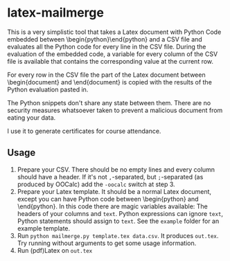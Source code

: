 latex-mailmerge
===============

This is a very simplistic tool that takes a Latex document with Python Code embedded between \begin{python}\end{python} and a CSV file and evaluates all the Python code for every line in the CSV file. During the evaluation of the embedded code, a variable for every column of the CSV file is available that contains the corresponding value at the current row.

For every row in the CSV file the part of the Latex document between \begin{document} and \end{document} is copied with the results of the Python evaluation pasted in.

The Python snippets don't share any state between them. There are no security measures whatsoever taken to prevent a malicious document from eating your data.

I use it to generate certificates for course attendance.

Usage
-----

1. Prepare your CSV. There should be no empty lines and every column should have a header. If it's not `,`-separated, but `;`-separated (as produced by OOCalc) add the `-oocalc` switch at step 3.
2. Prepare your Latex template. It should be a normal Latex document, except you can have Python code between \begin{python} and \end{python}. In this code there are magic variables available: The headers of your columns and `text`. Python expressions can ignore `text`, Python statements should assign to `text`. See the `example` folder for an example template.
3. Run `python mailmerge.py template.tex data.csv`. It produces `out.tex`. Try running without arguments to get some usage information.
4. Run (pdf)Latex on `out.tex`